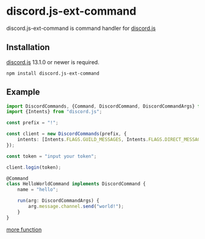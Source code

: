 # discord.js-ext-command

discord.js-ext-command is command handler for [discord.js](https://github.com/discordjs/discord.js/)

## Installation

[discord.js](https://github.com/discordjs/discord.js/) 13.1.0 or newer is required.

```
npm install discord.js-ext-command
```

## Example

```typescript
import DiscordCommands, {Command, DiscordCommand, DiscordCommandArgs} from "DiscordCommand";
import {Intents} from "discord.js";

const prefix = "!";

const client = new DiscordCommands(prefix, {
    intents: [Intents.FLAGS.GUILD_MESSAGES, Intents.FLAGS.DIRECT_MESSAGES]
});

const token = "input your token";

client.login(token);

@Command
class HelloWorldCommand implements DiscordCommand {
    name = "hello";

    run(arg: DiscordCommandArgs) {
        arg.message.channel.send("world!");
    }
}
```

[more function](https://github.com/asdf8965/discord.js-ext-command/blob/master/src/DiscordCommand.ts#L3)